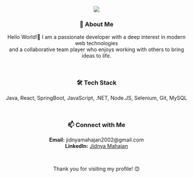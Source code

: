 <h1 align="center">
  <img src="https://readme-typing-svg.demolab.com?font=Montserrat&size=22&duration=2000&pause=1000&color=808080&center=true&vCenter=true&width=500&lines=Hey there! I'm Jidnya, a web enthusiast. 👩‍💻">
</h1>

### <h3 align="center">🌟 About Me </h3>

<p align="center">
  Hello World!👋 I am a passionate developer with a deep interest in modern web technologies <br>
  and a collaborative team player who enjoys working with others to bring ideas to life.
</p>
<br>
<h3 align="center">🛠️ Tech Stack </h3>

<p align="center">
   Java, React, SpringBoot, JavaScript, .NET, Node.JS, Selenium, Git, MySQL
</p>
<br>
<h3 align="center">📫 Connect with Me </h3>

<p align="center">
  <b>Email:</b> jidnyamahajan2002@gmail.com <br>
  <b>LinkedIn:</b> <a href="https://www.linkedin.com/in/jidnya-mahajan-7405491b1/">Jidnya Mahajan</a>
</p>
<br>
<p align="center">
  Thank you for visiting my profile! 😊
</p>
